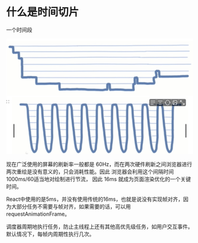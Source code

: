 # 什么是时间切片

一个时间段

![](<../.gitbook/assets/image (13).png>)

现在广泛使用的屏幕的刷新率一般都是 60Hz，而在两次硬件刷新之间浏览器进行两次重绘是没有意义的，只会消耗性能。因此 浏览器会利用这个间隔时间1000ms/60适当地对绘制进行节流， 因此 16ms 就成为页面渲染优化的一个关键时间。

React中使用的是5ms，并没有使用传统的16ms，也就是说没有实现帧对齐，因为大部分任务不需要与帧对齐，如果需要的话，可以用 requestAnimationFrame。

调度器周期地执行任务，防止主线程上还有其他高优先级任务，如用户交互事件。默认情况下，每帧内周期性执行几次。
